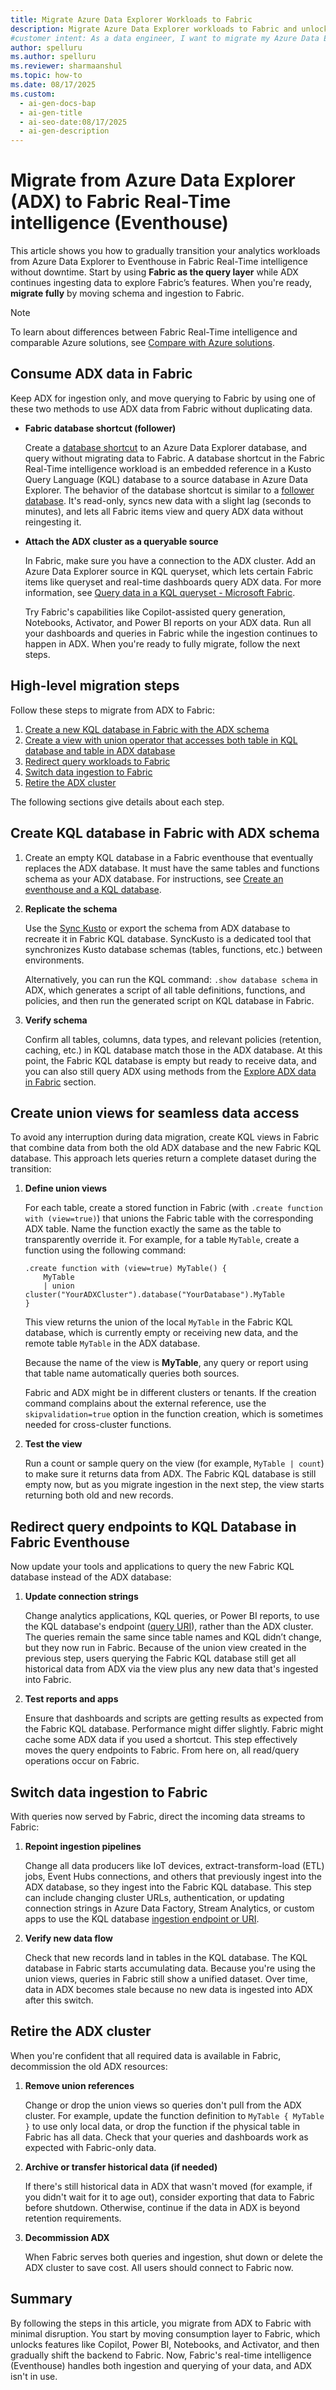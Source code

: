 ```yaml
---
title: Migrate Azure Data Explorer Workloads to Fabric
description: Migrate Azure Data Explorer workloads to Fabric and unlock advanced analytics features. Learn key steps and best practices for a smooth transition.
#customer intent: As a data engineer, I want to migrate my Azure Data Explorer workloads to Fabric so that I can use advanced analytics features.
author: spelluru
ms.author: spelluru
ms.reviewer: sharmaanshul
ms.topic: how-to
ms.date: 08/17/2025
ms.custom:
  - ai-gen-docs-bap
  - ai-gen-title
  - ai-seo-date:08/17/2025
  - ai-gen-description
---
```


# Migrate from Azure Data Explorer (ADX) to Fabric Real-Time intelligence (Eventhouse)
This article shows you how to gradually transition your analytics workloads from Azure Data Explorer to Eventhouse in Fabric Real-Time intelligence without downtime. Start by using **Fabric as the query layer** while ADX continues ingesting data to explore Fabric’s features. When you're ready, **migrate fully** by moving schema and ingestion to Fabric.

> [!NOTE]
> To learn about differences between Fabric Real-Time intelligence and comparable Azure solutions, see [Compare with Azure solutions](real-time-intelligence-compare.md).

## Consume ADX data in Fabric

Keep ADX for ingestion only, and move querying to Fabric by using one of these two methods to use ADX data from Fabric without duplicating data.

- **Fabric database shortcut (follower)**

    Create a [database shortcut](database-shortcut.md) to an Azure Data Explorer database, and query without migrating data to Fabric. A database shortcut in the Fabric Real-Time intelligence workload is an embedded reference in a Kusto Query Language (KQL) database to a source database in Azure Data Explorer. The behavior of the database shortcut is similar to a [follower database](/azure/data-explorer/follower). It's read-only, syncs new data with a slight lag (seconds to minutes), and lets all Fabric items view and query ADX data without reingesting it.
- **Attach the ADX cluster as a queryable source**

    In Fabric, make sure you have a connection to the ADX cluster. Add an Azure Data Explorer source in KQL queryset, which lets certain Fabric items like queryset and real-time dashboards query ADX data. For more information, see [Query data in a KQL queryset - Microsoft Fabric](kusto-query-set.md).

    Try Fabric's capabilities like Copilot-assisted query generation, Notebooks, Activator, and Power BI reports on your ADX data. Run all your dashboards and queries in Fabric while the ingestion continues to happen in ADX. When you're ready to fully migrate, follow the next steps.

## High-level migration steps

Follow these steps to migrate from ADX to Fabric:

1. [Create a new KQL database in Fabric with the ADX schema](#create-kql-database-in-fabric-with-adx-schema)
1. [Create a view with union operator that accesses both table in KQL database and table in ADX database](#create-union-views-for-seamless-data-access)
1. [Redirect query workloads to Fabric](#redirect-query-workloads-to-fabric)
1. [Switch data ingestion to Fabric](#switch-data-ingestion-to-fabric)
1. [Retire the ADX cluster](#retire-the-adx-cluster)

The following sections give details about each step.

## Create KQL database in Fabric with ADX schema

1. Create an empty KQL database in a Fabric eventhouse that eventually replaces the ADX database. It must have the same tables and functions schema as your ADX database. For instructions, see [Create an eventhouse and a KQL database](create-eventhouse.md).
1. **Replicate the schema**

    Use the [Sync Kusto](/azure/data-explorer/sync-kusto) or export the schema from ADX database to recreate it in Fabric KQL database. SyncKusto is a dedicated tool that synchronizes Kusto database schemas (tables, functions, etc.) between environments.

    Alternatively, you can run the KQL command: `.show database schema` in ADX, which generates a script of all table definitions, functions, and policies, and then run the generated script on KQL database in Fabric.
1. **Verify schema**
    
    Confirm all tables, columns, data types, and relevant policies (retention, caching, etc.) in KQL database match those in the ADX database. At this point, the Fabric KQL database is empty but ready to receive data, and you can also still query ADX using methods from the [Explore ADX data in Fabric](#consume-adx-data-in-fabric) section.

## Create union views for seamless data access
To avoid any interruption during data migration, create KQL views in Fabric that combine data from both the old ADX database and the new Fabric KQL database. This approach lets queries return a complete dataset during the transition:

1. **Define union views**
    
    For each table, create a stored function in Fabric (with `.create function with (view=true)`) that unions the Fabric table with the corresponding ADX table. Name the function exactly the same as the table to transparently override it. For example, for a table `MyTable`, create a function using the following command:

    ```kusto
    .create function with (view=true) MyTable() {
        MyTable 
        | union cluster("YourADXCluster").database("YourDatabase").MyTable
    }
    ```
    This view returns the union of the local `MyTable` in the Fabric KQL database, which is currently empty or receiving new data, and the remote table `MyTable` in the ADX database.

    Because the name of the view is **MyTable**, any query or report using that table name automatically queries both sources.

    Fabric and ADX might be in different clusters or tenants. If the creation command complains about the external reference, use the `skipvalidation=true` option in the function creation, which is sometimes needed for cross-cluster functions.
1. **Test the view**

    Run a count or sample query on the view (for example, `MyTable | count`) to make sure it returns data from ADX. The Fabric KQL database is still empty now, but as you migrate ingestion in the next step, the view starts returning both old and new records.

## Redirect query endpoints to KQL Database in Fabric Eventhouse
Now update your tools and applications to query the new Fabric KQL database instead of the ADX database:

1. **Update connection strings**

    Change analytics applications, KQL queries, or Power BI reports, to use the KQL database's endpoint ([query URI](access-database-copy-uri.md#copy-uri)), rather than the ADX cluster. The queries remain the same since table names and KQL didn’t change, but they now run in Fabric. Because of the union view created in the previous step, users querying the Fabric KQL database still get all historical data from ADX via the view plus any new data that's ingested into Fabric.
1. **Test reports and apps**

    Ensure that dashboards and scripts are getting results as expected from the Fabric KQL database. Performance might differ slightly. Fabric might cache some ADX data if you used a shortcut. This step effectively moves the query endpoints to Fabric. From here on, all read/query operations occur on Fabric.

## Switch data ingestion to Fabric
With queries now served by Fabric, direct the incoming data streams to Fabric:

1. **Repoint ingestion pipelines**

    Change all data producers like IoT devices, extract-transform-load (ETL) jobs, Event Hubs connections, and others that previously ingest into the ADX database, so they ingest into the Fabric KQL database. This step can include changing cluster URLs, authentication, or updating connection strings in Azure Data Factory, Stream Analytics, or custom apps to use the KQL database [ingestion endpoint or URI](access-database-copy-uri.md#copy-uri).
1. **Verify new data flow**

    Check that new records land in tables in the KQL database. The KQL database in Fabric starts accumulating data. Because you're using the union views, queries in Fabric still show a unified dataset. Over time, data in ADX becomes stale because no new data is ingested into ADX after this switch.

## Retire the ADX cluster
When you're confident that all required data is available in Fabric, decommission the old ADX resources:

1. **Remove union references**

    Change or drop the union views so queries don't pull from the ADX cluster. For example, update the function definition to `MyTable { MyTable }` to use only local data, or drop the function if the physical table in Fabric has all data. Check that your queries and dashboards work as expected with Fabric-only data.
1. **Archive or transfer historical data (if needed)**

    If there's still historical data in ADX that wasn't moved (for example, if you didn't wait for it to age out), consider exporting that data to Fabric before shutdown. Otherwise, continue if the data in ADX is beyond retention requirements.
1. **Decommission ADX**

    When Fabric serves both queries and ingestion, shut down or delete the ADX cluster to save cost. All users should connect to Fabric now.


## Summary
By following the steps in this article, you migrate from ADX to Fabric with minimal disruption. You start by moving consumption layer to Fabric, which unlocks features like Copilot, Power BI, Notebooks, and Activator, and then gradually shift the backend to Fabric. Now, Fabric's real-time intelligence (Eventhouse) handles both ingestion and querying of your data, and ADX isn't in use.

